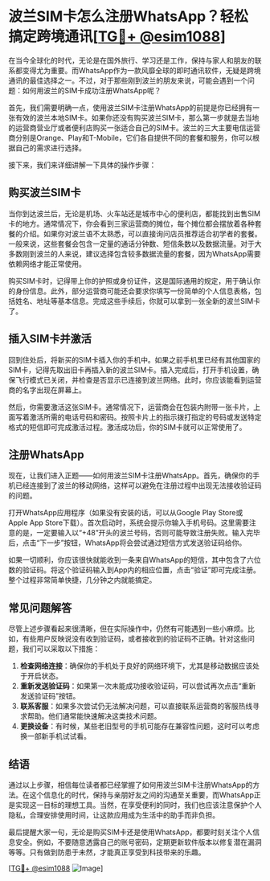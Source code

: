 # 波兰SIM卡怎么注册WhatsApp？轻松搞定跨境通讯[[TG💪+ @esim1088](https://t.me/s/esim1088)]

在当今全球化的时代，无论是在国外旅行、学习还是工作，保持与家人和朋友的联系都变得尤为重要。而WhatsApp作为一款风靡全球的即时通讯软件，无疑是跨境通讯的最佳选择之一。不过，对于那些刚到波兰的朋友来说，可能会遇到一个问题：如何用波兰的SIM卡成功注册WhatsApp呢？

首先，我们需要明确一点，使用波兰SIM卡注册WhatsApp的前提是你已经拥有一张有效的波兰本地SIM卡。如果你还没有购买波兰SIM卡，那么第一步就是去当地的运营商营业厅或者便利店购买一张适合自己的SIM卡。波兰的三大主要电信运营商分别是Orange、Play和T-Mobile，它们各自提供不同的套餐和服务，你可以根据自己的需求进行选择。

接下来，我们来详细讲解一下具体的操作步骤：

## 购买波兰SIM卡

当你到达波兰后，无论是机场、火车站还是城市中心的便利店，都能找到出售SIM卡的地方。通常情况下，你会看到三家运营商的摊位，每个摊位都会摆放着各种套餐的介绍。如果你对波兰语不太熟悉，可以直接询问店员推荐适合初学者的套餐。一般来说，这些套餐会包含一定量的通话分钟数、短信条数以及数据流量。对于大多数刚到波兰的人来说，建议选择包含较多数据流量的套餐，因为WhatsApp需要依赖网络才能正常使用。

购买SIM卡时，记得带上你的护照或身份证件，这是国际通用的规定，用于确认你的身份信息。此外，部分运营商可能还会要求你填写一份简单的个人信息表格，包括姓名、地址等基本信息。完成这些手续后，你就可以拿到一张全新的波兰SIM卡了。

## 插入SIM卡并激活

回到住处后，将新买的SIM卡插入你的手机中。如果之前手机里已经有其他国家的SIM卡，记得先取出旧卡再插入新的波兰SIM卡。插入完成后，打开手机设置，确保飞行模式已关闭，并检查是否显示已连接到波兰网络。此时，你应该能看到运营商的名字出现在屏幕上。

然后，你需要激活这张SIM卡。通常情况下，运营商会在包装内附带一张卡片，上面写着激活所需的电话号码和密码。按照卡片上的指示拨打指定的号码或发送特定格式的短信即可完成激活过程。激活成功后，你的SIM卡就可以正常使用了。

## 注册WhatsApp

现在，让我们进入正题——如何用波兰SIM卡注册WhatsApp。首先，确保你的手机已经连接到了波兰的移动网络，这样可以避免在注册过程中出现无法接收验证码的问题。

打开WhatsApp应用程序（如果没有安装的话，可以从Google Play Store或Apple App Store下载）。首次启动时，系统会提示你输入手机号码。这里需要注意的是，一定要输入以“+48”开头的波兰号码，否则可能导致注册失败。输入完毕后，点击“下一步”按钮，WhatsApp将会尝试通过短信方式发送验证码给你。

如果一切顺利，你应该很快就能收到一条来自WhatsApp的短信，其中包含了六位数的验证码。将这个验证码输入到App内的相应位置，点击“验证”即可完成注册。整个过程非常简单快捷，几分钟之内就能搞定。

## 常见问题解答

尽管上述步骤看起来很清晰，但在实际操作中，仍然有可能遇到一些小麻烦。比如，有些用户反映说没有收到验证码，或者接收到的验证码不正确。针对这些问题，我们可以采取以下措施：

1. **检查网络连接**：确保你的手机处于良好的网络环境下，尤其是移动数据应该处于开启状态。
2. **重新发送验证码**：如果第一次未能成功接收验证码，可以尝试再次点击“重新发送验证码”按钮。
3. **联系客服**：如果多次尝试仍无法解决问题，可以直接联系运营商的客服热线寻求帮助。他们通常能快速解决这类技术问题。
4. **更换设备**：有时候，某些老旧型号的手机可能存在兼容性问题，这时可以考虑换一部新手机试试看。

## 结语

通过以上步骤，相信每位读者都已经掌握了如何用波兰SIM卡注册WhatsApp的方法。在这个信息化的时代，保持与亲朋好友之间的沟通至关重要，而WhatsApp正是实现这一目标的理想工具。当然，在享受便利的同时，我们也应该注意保护个人隐私，合理安排使用时间，让这款应用成为生活中的助手而非负担。

最后提醒大家一句，无论是购买SIM卡还是使用WhatsApp，都要时刻关注个人信息安全。例如，不要随意透露自己的账号密码，定期更新软件版本以修复潜在漏洞等等。只有做到防患于未然，才能真正享受到科技带来的乐趣。

[[TG💪+ @esim1088](https://t.me/s/esim1088) ![Image](https://i.postimg.cc/4NQfJmqS/Snipaste-2025-05-13-00-14-12.png)]